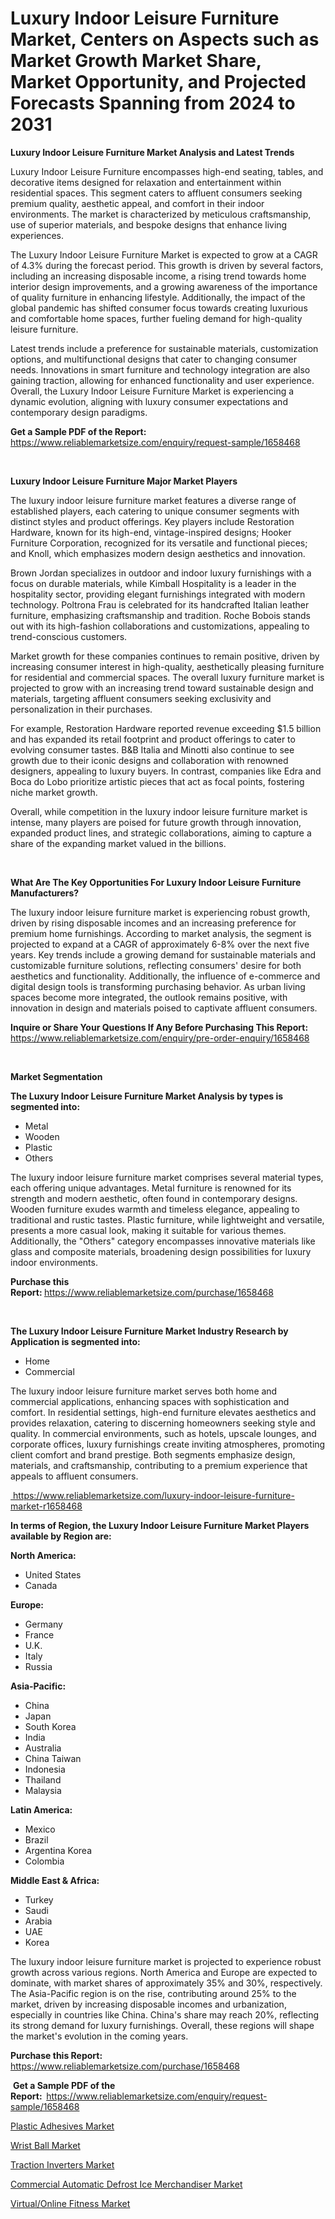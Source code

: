 <p><h1>Luxury Indoor Leisure Furniture Market, Centers on Aspects such as Market Growth Market Share, Market Opportunity, and Projected Forecasts Spanning from 2024 to 2031</h1></p><p><strong>Luxury Indoor Leisure Furniture Market Analysis and Latest Trends</strong></p>
<p><p>Luxury Indoor Leisure Furniture encompasses high-end seating, tables, and decorative items designed for relaxation and entertainment within residential spaces. This segment caters to affluent consumers seeking premium quality, aesthetic appeal, and comfort in their indoor environments. The market is characterized by meticulous craftsmanship, use of superior materials, and bespoke designs that enhance living experiences.</p><p>The Luxury Indoor Leisure Furniture Market is expected to grow at a CAGR of 4.3% during the forecast period. This growth is driven by several factors, including an increasing disposable income, a rising trend towards home interior design improvements, and a growing awareness of the importance of quality furniture in enhancing lifestyle. Additionally, the impact of the global pandemic has shifted consumer focus towards creating luxurious and comfortable home spaces, further fueling demand for high-quality leisure furniture.</p><p>Latest trends include a preference for sustainable materials, customization options, and multifunctional designs that cater to changing consumer needs. Innovations in smart furniture and technology integration are also gaining traction, allowing for enhanced functionality and user experience. Overall, the Luxury Indoor Leisure Furniture Market is experiencing a dynamic evolution, aligning with luxury consumer expectations and contemporary design paradigms.</p></p>
<p><strong>Get a Sample PDF of the Report:&nbsp;</strong> <a href="https://www.reliablemarketsize.com/enquiry/request-sample/1658468?utm_campaign=1176&utm_medium=2&utm_source=Github&utm_content=ia&utm_term=28092024&utm_id=luxury-indoor-leisure-furniture">https://www.reliablemarketsize.com/enquiry/request-sample/1658468</a></p>
<p>&nbsp;</p>
<p><strong>Luxury Indoor Leisure Furniture Major Market Players</strong></p>
<p><p>The luxury indoor leisure furniture market features a diverse range of established players, each catering to unique consumer segments with distinct styles and product offerings. Key players include Restoration Hardware, known for its high-end, vintage-inspired designs; Hooker Furniture Corporation, recognized for its versatile and functional pieces; and Knoll, which emphasizes modern design aesthetics and innovation. </p><p>Brown Jordan specializes in outdoor and indoor luxury furnishings with a focus on durable materials, while Kimball Hospitality is a leader in the hospitality sector, providing elegant furnishings integrated with modern technology. Poltrona Frau is celebrated for its handcrafted Italian leather furniture, emphasizing craftsmanship and tradition. Roche Bobois stands out with its high-fashion collaborations and customizations, appealing to trend-conscious customers.</p><p>Market growth for these companies continues to remain positive, driven by increasing consumer interest in high-quality, aesthetically pleasing furniture for residential and commercial spaces. The overall luxury furniture market is projected to grow with an increasing trend toward sustainable design and materials, targeting affluent consumers seeking exclusivity and personalization in their purchases.</p><p>For example, Restoration Hardware reported revenue exceeding $1.5 billion and has expanded its retail footprint and product offerings to cater to evolving consumer tastes. B&B Italia and Minotti also continue to see growth due to their iconic designs and collaboration with renowned designers, appealing to luxury buyers. In contrast, companies like Edra and Boca do Lobo prioritize artistic pieces that act as focal points, fostering niche market growth.</p><p>Overall, while competition in the luxury indoor leisure furniture market is intense, many players are poised for future growth through innovation, expanded product lines, and strategic collaborations, aiming to capture a share of the expanding market valued in the billions.</p></p>
<p>&nbsp;</p>
<p><strong>What Are The Key Opportunities For Luxury Indoor Leisure Furniture Manufacturers?</strong></p>
<p><p>The luxury indoor leisure furniture market is experiencing robust growth, driven by rising disposable incomes and an increasing preference for premium home furnishings. According to market analysis, the segment is projected to expand at a CAGR of approximately 6-8% over the next five years. Key trends include a growing demand for sustainable materials and customizable furniture solutions, reflecting consumers' desire for both aesthetics and functionality. Additionally, the influence of e-commerce and digital design tools is transforming purchasing behavior. As urban living spaces become more integrated, the outlook remains positive, with innovation in design and materials poised to captivate affluent consumers.</p></p>
<p><strong>Inquire or Share Your Questions If Any Before Purchasing This Report:</strong> <a href="https://www.reliablemarketsize.com/enquiry/pre-order-enquiry/1658468?utm_campaign=1176&utm_medium=2&utm_source=Github&utm_content=ia&utm_term=28092024&utm_id=luxury-indoor-leisure-furniture">https://www.reliablemarketsize.com/enquiry/pre-order-enquiry/1658468</a></p>
<p>&nbsp;</p>
<p><strong>Market Segmentation</strong></p>
<p><strong>The Luxury Indoor Leisure Furniture Market Analysis by types is segmented into:</strong></p>
<p><ul><li>Metal</li><li>Wooden</li><li>Plastic</li><li>Others</li></ul></p>
<p><p>The luxury indoor leisure furniture market comprises several material types, each offering unique advantages. Metal furniture is renowned for its strength and modern aesthetic, often found in contemporary designs. Wooden furniture exudes warmth and timeless elegance, appealing to traditional and rustic tastes. Plastic furniture, while lightweight and versatile, presents a more casual look, making it suitable for various themes. Additionally, the "Others" category encompasses innovative materials like glass and composite materials, broadening design possibilities for luxury indoor environments.</p></p>
<p><strong>Purchase this Report:&nbsp;</strong><a href="https://www.reliablemarketsize.com/purchase/1658468?utm_campaign=1176&utm_medium=2&utm_source=Github&utm_content=ia&utm_term=28092024&utm_id=luxury-indoor-leisure-furniture">https://www.reliablemarketsize.com/purchase/1658468</a></p>
<p>&nbsp;</p>
<p><strong>The Luxury Indoor Leisure Furniture Market Industry Research by Application is segmented into:</strong></p>
<p><ul><li>Home</li><li>Commercial</li></ul></p>
<p><p>The luxury indoor leisure furniture market serves both home and commercial applications, enhancing spaces with sophistication and comfort. In residential settings, high-end furniture elevates aesthetics and provides relaxation, catering to discerning homeowners seeking style and quality. In commercial environments, such as hotels, upscale lounges, and corporate offices, luxury furnishings create inviting atmospheres, promoting client comfort and brand prestige. Both segments emphasize design, materials, and craftsmanship, contributing to a premium experience that appeals to affluent consumers.</p></p>
<p><a href="https://www.reliablemarketsize.com/luxury-indoor-leisure-furniture-market-r1658468?utm_campaign=1176&utm_medium=2&utm_source=Github&utm_content=ia&utm_term=28092024&utm_id=luxury-indoor-leisure-furniture">&nbsp;https://www.reliablemarketsize.com/luxury-indoor-leisure-furniture-market-r1658468</a></p>
<p><strong>In terms of Region, the Luxury Indoor Leisure Furniture Market Players available by Region are:</strong></p>
<p>
    <p> <strong> North America: </strong>
        <ul>
            <li>United States</li>
            <li>Canada</li>
        </ul>
        </p> 
    <p> <strong> Europe: </strong>
        <ul>
            <li>Germany</li>
            <li>France</li>
            <li>U.K.</li>
            <li>Italy</li>
            <li>Russia</li>
        </ul>
        </p> 
    <p> <strong> Asia-Pacific: </strong>
        <ul>
            <li>China</li>
            <li>Japan</li>
            <li>South Korea</li>
            <li>India</li>
            <li>Australia</li>
            <li>China Taiwan</li>
            <li>Indonesia</li>
            <li>Thailand</li>
            <li>Malaysia</li>
        </ul>
        </p> 
    <p> <strong> Latin America: </strong>
        <ul>
            <li>Mexico</li>
            <li>Brazil</li>
            <li>Argentina Korea</li>
            <li>Colombia</li>
        </ul>
        </p> 
    <p> <strong> Middle East & Africa: </strong>
        <ul>
            <li>Turkey</li>
            <li>Saudi</li>
            <li>Arabia</li>
            <li>UAE</li>
            <li>Korea</li>
        </ul>
    </p>
    </p>
<p><p>The luxury indoor leisure furniture market is projected to experience robust growth across various regions. North America and Europe are expected to dominate, with market shares of approximately 35% and 30%, respectively. The Asia-Pacific region is on the rise, contributing around 25% to the market, driven by increasing disposable incomes and urbanization, especially in countries like China. China's share may reach 20%, reflecting its strong demand for luxury furnishings. Overall, these regions will shape the market's evolution in the coming years.</p></p>
<p><strong>Purchase this Report: </strong><a href="https://www.reliablemarketsize.com/purchase/1658468?utm_campaign=1176&utm_medium=2&utm_source=Github&utm_content=ia&utm_term=28092024&utm_id=luxury-indoor-leisure-furniture">https://www.reliablemarketsize.com/purchase/1658468</a></p>
<p>&nbsp;<strong>Get a Sample PDF of the Report:&nbsp;&nbsp;</strong><a href="https://www.reliablemarketsize.com/enquiry/request-sample/1658468?utm_campaign=1176&utm_medium=2&utm_source=Github&utm_content=ia&utm_term=28092024&utm_id=luxury-indoor-leisure-furniture">https://www.reliablemarketsize.com/enquiry/request-sample/1658468</a></p>
<p><strong></strong></p>
<p><p><a href="https://www.linkedin.com/pulse/what-influencing-future-plastic-adhesives-market-insights-ntnwf?utm_campaign=1176&utm_medium=2&utm_source=Github&utm_content=ia&utm_term=28092024&utm_id=luxury-indoor-leisure-furniture">Plastic Adhesives Market</a></p><p><a href="https://issuu.com/reportprime-2/docs/wrist-ball-market-size-2030.pptx_73768ec8105388?utm_campaign=1176&utm_medium=2&utm_source=Github&utm_content=ia&utm_term=28092024&utm_id=luxury-indoor-leisure-furniture">Wrist Ball Market</a></p><p><a href="https://www.linkedin.com/pulse/emerging-trends-traction-inverters-market-global-outlook-ckxoe?trackingId=vurru5cSQ%2BGHayDsyDcNEg%3D%3D&utm_campaign=1176&utm_medium=2&utm_source=Github&utm_content=ia&utm_term=28092024&utm_id=luxury-indoor-leisure-furniture">Traction Inverters Market</a></p><p><a href="https://github.com/RickHolmes3/Market-Research-Report-List-6/blob/main/commercial-automatic-defrost-ice-merchandiser-market.md?utm_campaign=1176&utm_medium=2&utm_source=Github&utm_content=ia&utm_term=28092024&utm_id=luxury-indoor-leisure-furniture">Commercial Automatic Defrost Ice Merchandiser Market</a></p><p><a href="https://issuu.com/reportprime-2/docs/virtualonline-fitness-market-size-2_f965c061527372?utm_campaign=1176&utm_medium=2&utm_source=Github&utm_content=ia&utm_term=28092024&utm_id=luxury-indoor-leisure-furniture">Virtual/Online Fitness Market</a></p></p>